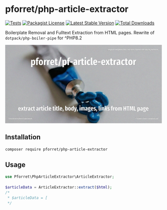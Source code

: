 # pforret/php-article-extractor

[![Tests](https://github.com/pforret/php-article-extractor/actions/workflows/run-tests.yml/badge.svg)](https://github.com/pforret/php-article-extractor/actions)
[![Packagist License](https://poser.pugx.org/pforret/php-article-extractor/license.png)](http://choosealicense.com/licenses/mit/)
[![Latest Stable Version](https://poser.pugx.org/pforret/php-article-extractor/version.png)](https://packagist.org/packages/pforret/php-article-extractor)
[![Total Downloads](https://poser.pugx.org/pforret/php-article-extractor/d/total.png)](https://packagist.org/packages/pforret/php-article-extractor)

Boilerplate Removal and Fulltext Extraction from HTML pages.
Rewrite of `dotpack/php-boiler-pipe` for ^PHP8.2

![](assets/unsplash.squeeze.jpg)

## Installation

```bash
composer require pforret/php-article-extractor
```

## Usage

```php
use Pforret\PhpArticleExtractor\ArticleExtractor;

$articleData = ArticleExtractor::extract($html);
/*
 * $articleData = [
 */
```
